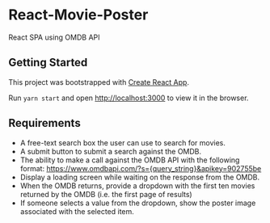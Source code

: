 # React-Movie-Poster

React SPA using OMDB API

## Getting Started

This project was bootstrapped with [Create React App](https://github.com/facebook/create-react-app).

Run `yarn start` and open [http://localhost:3000](http://localhost:3000) to view it in the browser.

## Requirements

- A free-text search box the user can use to search for movies.
- A submit button to submit a search against the OMDB.
- The ability to make a call against the OMDB API with the following format:
  https://www.omdbapi.com/?s={query_string}&apikey=902755be
- Display a loading screen while waiting on the response from the OMDB.
- When the OMDB returns, provide a dropdown with the first ten movies returned by the
  OMDB (i.e. the first page of results)
- If someone selects a value from the dropdown, show the poster image associated with the selected item.

